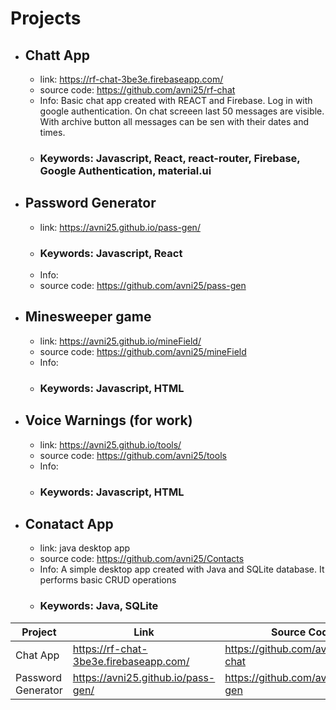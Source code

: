 


# Projects

* ## Chatt App
  * link: https://rf-chat-3be3e.firebaseapp.com/
  * source code: https://github.com/avni25/rf-chat
  * Info: Basic chat app created with REACT and Firebase. Log in with google authentication. On chat screeen last 50 messages are visible. 
  With archive button all messages can be sen with their dates and times.
  * ### Keywords:  Javascript, **React**, react-router, Firebase, Google Authentication, material.ui  
 
 * ## Password Generator
     * link: https://avni25.github.io/pass-gen/
     * ### Keywords: Javascript, React
     * Info: 
     * source code: https://github.com/avni25/pass-gen
     
 
  * ## Minesweeper game
     * link: https://avni25.github.io/mineField/     
     * source code: https://github.com/avni25/mineField
     * Info: 
     * ### Keywords: Javascript, HTML
     

 * ## Voice Warnings (for work)
     * link: https://avni25.github.io/tools/
     * source code: https://github.com/avni25/tools
     * Info:
     * ### Keywords: Javascript, HTML
     

 * ## Conatact App 
     * link: java desktop app
     * source code: https://github.com/avni25/Contacts
     * Info: A simple desktop app created with Java and SQLite database. It performs basic CRUD operations 
     * ### Keywords: Java, SQLite
    

| Project  | Link           | Source Code   | Info|
| -------- | -------------- |-------------- | ----|
| Chat App |  https://rf-chat-3be3e.firebaseapp.com/ | https://github.com/avni25/rf-chat | |
| Password Generator | https://avni25.github.io/pass-gen/ | https://github.com/avni25/pass-gen  | |



<!--
**avni25/avni25** is a ✨ _special_ ✨ repository because its `README.md` (this file) appears on your GitHub profile.

Here are some ideas to get you started:

- 🔭 I’m currently working on ...
- 🌱 I’m currently learning ...
- 👯 I’m looking to collaborate on ...
- 🤔 I’m looking for help with ...
- 💬 Ask me about ...
- 📫 How to reach me: ...
- 😄 Pronouns: ...
- ⚡ Fun fact: ...
-->
